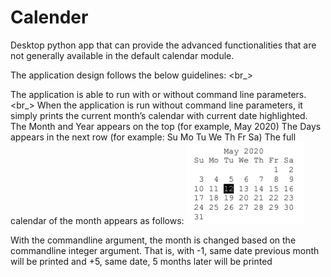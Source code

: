 # Calender

Desktop python app that can provide the advanced functionalities that are not generally available in the default calendar module.

The application design follows the below guidelines: <br_>

  The application is able to run with or without command line parameters.<br_>
  When the application is run without command line parameters, it simply prints the current month’s calendar with current date highlighted.
  The Month and Year appears on the top (for example, May 2020)
  The Days appears in the next row (for example: Su Mo Tu We Th Fr Sa)
  The full calendar of the month appears as follows:
  ![Normal Calender](1stCal.png)
  
  With the commandline argument, the month is changed based on the commandline integer argument. That is, with -1, same date previous month will be printed and +5, same date, 5 months later will be printed
  
